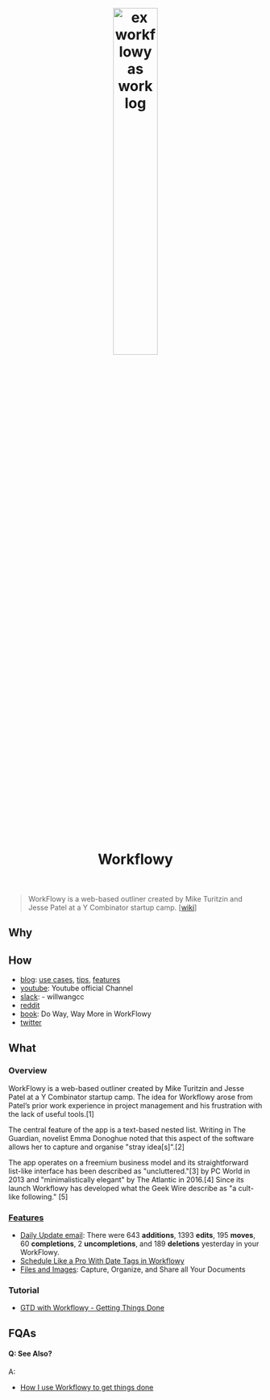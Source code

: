 <h1 align="center">
<br>
	<a href="https://workflowy.com/s/if-applied-it-will-f/ACtMKLM9u6lRWczC">
  <img src="https://i.imgur.com/zSpsZMK.png" alt="ex workflowy as work log" width=42%">
  </a>
  <br><br>
Workflowy
  <br><br>
</h1>

> WorkFlowy is a web-based outliner created by Mike Turitzin and Jesse Patel at a Y Combinator startup camp.  [[wiki](https://www.wikiwand.com/en/Workflowy)]

## Why


## How 

* [blog](https://blog.workflowy.com/): [use cases](https://blog.workflowy.com/category/how-i-use-workflowy/), [tips](https://blog.workflowy.com/category/workflowy-tips/), [features](https://blog.workflowy.com/category/feature-announcement/)
* [youtube](https://www.youtube.com/user/workflowy): Youtube official Channel
* [slack](https://workflowyusergroup.slack.com/): - willwangcc
* [reddit](https://www.reddit.com/r/Workflowy/)
* [book](https://www.goodreads.com/book/show/27421000-do-way-way-more-in-workflowy): Do Way, Way More in WorkFlowy
* [twitter](https://twitter.com/workflowy)


## What

### Overview

WorkFlowy is a web-based outliner created by Mike Turitzin and Jesse Patel at a Y Combinator startup camp. The idea for Workflowy arose from Patel’s prior work experience in project management and his frustration with the lack of useful tools.[1]

The central feature of the app is a text-based nested list. Writing in The Guardian, novelist Emma Donoghue noted that this aspect of the software allows her to capture and organise "stray idea[s]".[2]

The app operates on a freemium business model and its straightforward list-like interface has been described as "uncluttered."[3] by PC World in 2013 and "minimalistically elegant" by The Atlantic in 2016.[4] Since its launch Workflowy has developed what the Geek Wire describe as "a cult-like following." [5]


### [Features](https://blog.workflowy.com/category/feature-announcement/)

* [Daily Update email](https://blog.workflowy.com/2018/12/14/better-daily-digests-a-splash-of-color-in-your-inbox/): There were 643 **additions**, 1393 **edits**, 195 **moves**, 60 **completions**, 2 **uncompletions**, and 189 **deletions** yesterday in your WorkFlowy.
* [Schedule Like a Pro With Date Tags in Workflowy](https://www.youtube.com/watch?v=j_ajvg7B0sI)
* [Files and Images](https://blog.workflowy.com/2021/03/18/files-and-images-capture-organize-and-share-all-your-documents/): Capture, Organize, and Share all Your Documents


### Tutorial

* [GTD with Workflowy - Getting Things Done](https://www.youtube.com/watch?v=qDWYpf3sHyk)



## FQAs


#### Q: See Also?

A:

* [How I use Workflowy to get things done](https://ericaheinz.com/notes/how-i-use-workflowy-to-get-things-done/#.YG3-axNKhTa)


